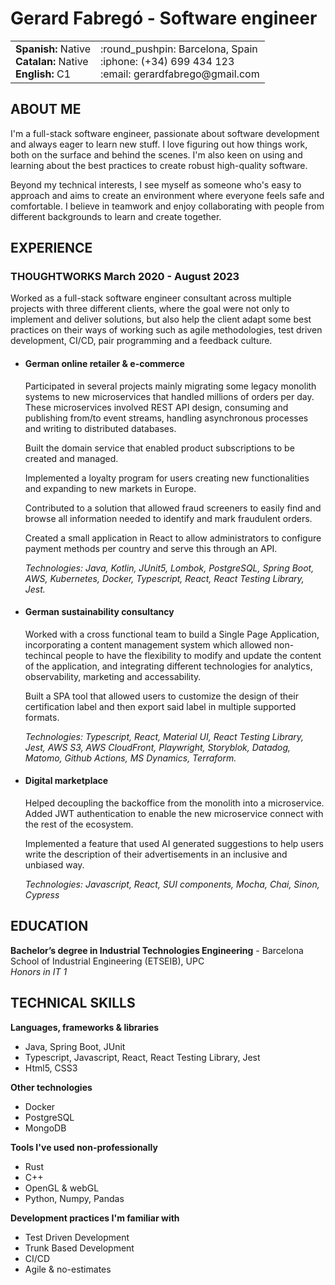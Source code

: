 # Gerard Fabregó - Software engineer

<table align="center">
  <tr>
    <td><b>Spanish:</b> Native<br><b>Catalan:</b> Native<br><b>English:</b> C1 </td>
    <td>:round_pushpin: Barcelona, Spain<br>:iphone: (+34) 699 434 123<br>:email: gerardfabrego@gmail.com</td>
  </tr>
</table>

## ABOUT ME

I'm a full-stack software engineer, passionate about software development and always eager to learn new stuff. I love figuring out how things work, both on the surface and behind the scenes. I'm also keen on using and learning about the best practices to create robust high-quality software.

Beyond my technical interests, I see myself as someone who's easy to approach and aims to create an  environment where everyone feels safe and comfortable. I believe in teamwork and enjoy collaborating with people from different backgrounds to learn and create together.

## EXPERIENCE

### THOUGHTWORKS March 2020 - August 2023

Worked as a full-stack software engineer consultant across multiple projects with three different clients, where the goal were not only to implement and deliver solutions, but also help the client adapt some best practices on their ways of working such as agile methodologies, test driven development, CI/CD, pair programming and a feedback culture.

- #### German  online retailer & e-commerce 

    Participated in several projects mainly migrating some legacy monolith systems to new microservices that handled millions of orders per day. These microservices involved REST API design, consuming and publishing from/to event streams, handling asynchronous processes and writing to distributed databases.

    Built the domain service that enabled product subscriptions to be created and managed.

    Implemented a loyalty program for users creating new functionalities and expanding to new markets in Europe. 


    Contributed to a solution that allowed fraud screeners to easily find and browse all information needed to identify and mark fraudulent orders.

    Created a small application in React to allow administrators to configure payment methods per country and serve this through an API.

    *Technologies: Java, Kotlin, JUnit5, Lombok, PostgreSQL, Spring Boot, AWS, Kubernetes, Docker, Typescript, React, React Testing Library, Jest.*

- #### German sustainability consultancy 

    Worked with a cross functional team to build a Single Page Application, incorporating a content management system which allowed non-techincal people to have the flexibility to modify and update the content of the application, and integrating different technologies for analytics, observability, marketing and accessability.

    Built a SPA tool that allowed users to customize the design of their certification label and then export said label in multiple supported formats. 

    *Technologies: Typescript, React, Material UI, React Testing Library, Jest, AWS S3, AWS CloudFront, Playwright, Storyblok, Datadog, Matomo, Github Actions, MS Dynamics, Terraform.*

- #### Digital marketplace

    Helped decoupling the backoffice from the monolith into a microservice. Added JWT authentication to enable the new microservice connect with the rest of the ecosystem. 

    Implemented a feature that used AI generated suggestions to help users write the description of their advertisements in an inclusive and unbiased way. 

    *Technologies: Javascript, React, SUI components, Mocha, Chai, Sinon, Cypress*

## EDUCATION

**Bachelor’s degree in Industrial Technologies Engineering** - Barcelona School of Industrial Engineering (ETSEIB), UPC<br>
*Honors in IT 1*

## TECHNICAL SKILLS

**Languages, frameworks & libraries**
- Java, Spring Boot, JUnit
- Typescript, Javascript, React, React Testing Library, Jest
- Html5, CSS3

**Other technologies**
- Docker
- PostgreSQL
- MongoDB

**Tools I've used non-professionally**
- Rust
- C++
- OpenGL & webGL
- Python, Numpy, Pandas

**Development practices I'm familiar with**
- Test Driven Development
- Trunk Based Development 
- CI/CD
- Agile & no-estimates  